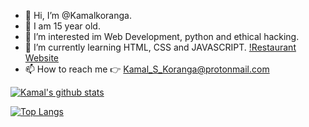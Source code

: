 - 👋 Hi, I’m @Kamalkoranga.
- 🌈 I am 15 year old.
- 👀 I’m interested im Web Development, python and ethical hacking.
- 🌱 I’m currently learning HTML, CSS and JAVASCRIPT. [!Restaurant Website](https://restaurant-website-psi.vercel.app/index.html)
- 📫 How to reach me 👉 Kamal_S_Koranga@protonmail.com

[![Kamal's github stats](https://github-readme-stats.vercel.app/api?username=Kamalkoranga&count_private=true&show_icons=true&theme=radical&hide_rank=false)](https://github.com/anuraghazra/github-readme-stats)

[![Top Langs](https://github-readme-stats.vercel.app/api/top-langs/?username=Kamalkoranga)](https://github.com/anuraghazra/github-readme-stats)
